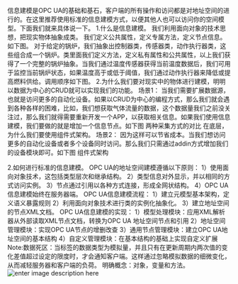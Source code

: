 信息建模是OPC UA的基础和基石，客户端的所有操作和访问都是对地址空间的进行的。在这里推荐使用标准的信息建模方式，以便其他人也可以访问你的空间模型。下面我们就来具体说一下。
1.什么是信息建模。
我们利用面向对象的技术思想，把现实物体抽象成类。
我们定义公共属性，定义专属方法，定义节点信息。如下图。
对于给定的锅炉，我们抽象出控制器类，传感器类，动作执行器类，这些组合成一个锅炉。类里面我们定义方法，定义私有属性和公共属性，以上我们获得了一个完整的锅炉抽象。当我们通过温度传感器获得当前温度数据后，我们可用于监控当前锅炉状态，如果温度高于或低于阈值，我们通过动作执行器来降低或提高燃料供给。调用顺序如下图。
2.为什么我们要对现实中的物体进行建模，明明以数据为中心的CRUD就可以实现我们的功能。
场景1：
当我们需要扩展数据源，也就是访问更多的自动化设备。如果以CRUD为中心的编程方式，那么我们就会遇到各种各样的困难，比如，我们想获取气体流量的数据，这个数据量我们之前没关注过，那么我们就得需要重新开发一个APP，以获取相关信息。如果我们使用信息建模，我们要做的就是增加一个信息节点。如下图
两种采集方式的对比
在底层，为什么我们要使用组件式架构。
场景2：
因为这样可以节省成本。当我们想访问更多的自动化设备或者多个设备同时访问。那么我们只需通过addin方式增加我们的设备模块即可。如下图
组件式架构

2.如何进行标准的信息建模。
OPC UA的地址空间建模遵循以下原则：
1）使用面向对象技术，这包括类型层次和继承结构。
2）类型信息对外显示，并以相同的方式访问实例。
3）节点通过引用以各种方式连接，形成全网状结构。
4）OPC UA信息建模始终在服务器端。
OPC UA信息建模流程：
1）建立元模型基本架构，定义语义暴露规则
2）利用面向对象技术进行类的实例化抽象化。
3）建立地址空间的节点XML文档。
OPC UA信息建模的实现：
1）模型处理模块：应用XML解析器从外部读取XML节点文档，转换为OPC UA 地址空间节点和引用
2）地址空间管理模块：实现OPC UA节点的增删改查
3）通用节点管理模块：建立OPC UA地址空间的基本结构
4）自定义管理模块：在基本结构的基础上实现自定义扩展
Note:数据死区：当标签的数据类型为模拟量，并且只有在更新周期内两次值的变化差值超过设定的限度时，才会通知客户端。这样通过忽略模拟数据的细微变化，从而减轻服务器和客户端的负荷。
明确概念：对象，变量和方法。
![enter image description here](D:%5CWorkPlace%5COPCUA%5C%E5%9B%BE%E7%89%87%5C716D19D3-C2FE-4d27-810A-204A4F5940B1.png)
<!--stackedit_data:
eyJoaXN0b3J5IjpbMjEyOTUxNDg0MiwxMzMxMzM5MDE2LC0xNz
c1NDIyMzI4LC0yNDUzMDQxMDIsLTE4NzE2Mzc0MTQsMzQwMzE2
OTkzLC0xNTQwMDcxMjkzLC00MTMwMzgzNzMsMTY1ODE1NDg3Ni
wtMTM3OTQ1MTA0OF19
-->